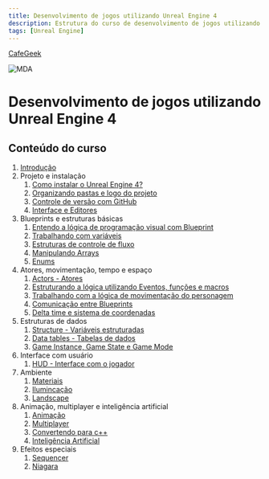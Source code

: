 ```yaml
---
title: Desenvolvimento de jogos utilizando Unreal Engine 4
description: Estrutura do curso de desenvolvimento de jogos utilizando Unreal Engine 4
tags: [Unreal Engine]
---
```


[CafeGeek](https://myerco.github.io/unreal-engine)

![MDA](https://myerco.github.io/unreal-engine/imagens/cafegeek_small.png)
# Desenvolvimento de jogos utilizando Unreal Engine 4

## Conteúdo do curso
<a name="1"></a>
1. [Introdução](introducao_ue4_blueprint.html)
1. Projeto e instalação
    1. [Como instalar o Unreal Engine 4?](https://myerco.github.io/unreal-engine/ue4_blueprint/como_instalar_o_unreal_engine.html)
    1. [Organizando pastas e logo do projeto](https://myerco.github.io/unreal-engine/ue4_blueprint/organizando_pastas_e_logo.html)
    1. [Controle de versão com GitHub](https://myerco.github.io/unreal-engine/ue4_blueprint/controle_de_versao_github.html)
    1. [Interface e Editores](ue4_blueprint/interface.html)  
1. Blueprints e estruturas básicas
    1. [Entendo a lógica de programação visual com Blueprint](https://myerco.github.io/unreal-engine/ue4_blueprint/entendo_blueprint.html)
    1. [Trabalhando com variáveis](https://myerco.github.io/unreal-engine/ue4_blueprint/trabalhando_com_variaveis.html)  
    1. [Estruturas de controle de fluxo](https://myerco.github.io/unreal-engine/ue4_blueprint/estruturas_de_controle_de_fluxo.html)
    1. [Manipulando Arrays](https://myerco.github.io/unreal-engine/ue4_blueprint/manipulando_array.html)  
    1. [Enums](https://myerco.github.io/unreal-engine/ue4_blueprint/enum.html)    
1. Atores, movimentação, tempo e espaço
    1. [Actors - Atores](https://myerco.github.io/unreal-engine/ue4_blueprint/actor_atores.html)
    1. [Estruturando a lógica utilizando Eventos, funções e macros](https://myerco.github.io/unreal-engine/ue4_blueprint/estruturando_logica_utilizando_eventos_funcoes_macros.html)  
    1. [Trabalhando com a lógica de movimentação do personagem](https://myerco.github.io/unreal-engine/ue4_blueprint/trabalhando_com_logica_movimentacao_de_personagem.html)    
    1. [Comunicação entre Blueprints](https://myerco.github.io/unreal-engine/ue4_blueprint/comunicacao_entre_blueprint.html)    
    1. [Delta time e sistema de coordenadas](https://myerco.github.io/unreal-engine/ue4_blueprint/deltatime_sistema_coordenadas.html)  
1. Estruturas de dados
    1. [Structure - Variáveis estruturadas](https://myerco.github.io/unreal-engine/ue4_blueprint/structure_variaveis_estruturadas.html)  
    1. [Data tables - Tabelas de dados](https://myerco.github.io/unreal-engine/ue4_blueprint/datatables.html)
    1. [Game Instance, Game State e Game Mode](https://myerco.github.io/unreal-engine/ue4_blueprint/gameinstance_state_mode.html)
1. Interface com usuário
    1. [HUD - Interface com o jogador](https://myerco.github.io/unreal-engine/ue4_blueprint/hud_interface.html)
1. Ambiente
    1. [Materiais](https://myerco.github.io/unreal-engine/materiais.html)
    1. [Ilumincação](https://myerco.github.io/unreal-engine/iluminacao.html)
    1. [Landscape](https://myerco.github.io/unreal-engine/Landscape.html)  
1. Animação, multiplayer e inteligência artificial
    1. [Animação](https://myerco.github.io/unreal-engine/ue4_blueprint/animacao.html)
    1. [Multiplayer](https://myerco.github.io/unreal-engine/ue4_blueprint/multiplayer.html)
    1. [Convertendo para c++](https://myerco.github.io/unreal-engine/ue4_blueprint/convertendo.html)
    1. [Inteligência Artificial](https://myerco.github.io/unreal-engine/ue4_blueprint/inteligenciaartificial.html)
1. Efeitos especiais
    1. [Sequencer](https://myerco.github.io/unreal-engine/sequencer.html)
    1. [Niagara](https://myerco.github.io/unreal-engine/ue4_blueprint/niagara.html)
